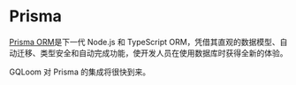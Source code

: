 # Prisma

[Prisma ORM](https://www.prisma.io/)是下一代 Node.js 和 TypeScript ORM，凭借其直观的数据模型、自动迁移、类型安全和自动完成功能，使开发人员在使用数据库时获得全新的体验。

GQLoom 对 Prisma 的集成将很快到来。
